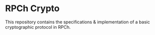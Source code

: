 # RPCh Crypto

This repository contains the specifications & implementation of a basic cryptographic protocol in RPCh.

